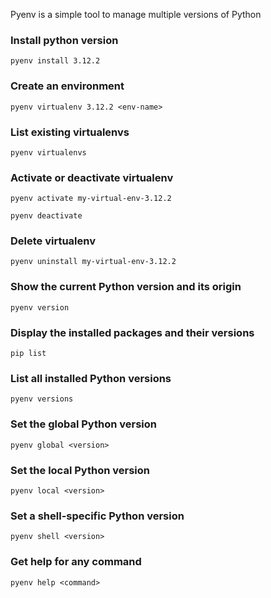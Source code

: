 Pyenv is a simple tool to manage multiple versions of Python

### Install python version
```
pyenv install 3.12.2
```

### Create an environment
```
pyenv virtualenv 3.12.2 <env-name>
```

### List existing virtualenvs
```
pyenv virtualenvs
```

### Activate or deactivate virtualenv
```
pyenv activate my-virtual-env-3.12.2
```
```
pyenv deactivate
```


### Delete virtualenv
```
pyenv uninstall my-virtual-env-3.12.2
```

### Show the current Python version and its origin
```
pyenv version
```

### Display the installed packages and their versions
```
pip list
```

### List all installed Python versions
```
pyenv versions
```

### Set the global Python version
```
pyenv global <version>
```

### Set the local Python version
```
pyenv local <version>
```

### Set a shell-specific Python version
```
pyenv shell <version>
```

### Get help for any command
```
pyenv help <command>
```